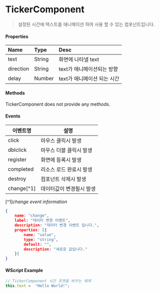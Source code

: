 # TickerComponent
> 설정된 시간에 텍스트를 애니메이션 하여 사용 할 수 있는 컴포넌트입니다.

#### Properties
| Name       | Type    | Desc                                                |
| :--------- | :------ | :-------------------------------------------------- |
| text | String  | 화면에 나타낼 text                              |
| direction | String  | text가 애니메이션되는 방향                          |
| delay | Number  | text가 애니메이션 되는 시간                          |

#### Methods

TickerComponent does not provide any methods.

#### Events
|이벤트명|설명|
|---|---|
|click|마우스 클릭시 발생|
|dblclick|마우스 더블 클릭시 발생|
|register|화면에 등록시 발생|
|completed|리소스 로드 완료시 발생|
|destroy|컴포넌트 삭제시 발생|
|change[^1]|데이터값이 변경될시 발생|

[^1]*change event information*
```json
{
    name: "change",
    label: "데이터 변경 이벤트",
    description: "데이터 변경 이벤트 입니다.",
    properties: [{
        name: "value",
        type: "string",
        default: "",
        description: "새로운 값입니다."
    }]
}
```
#### WScript Example
```js
// TickerComponent 시간 포맷을 바꾸는 예제
this.text =  "Hello World!";

```